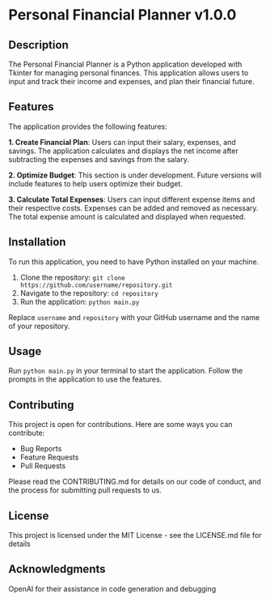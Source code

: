 # Personal Financial Planner v1.0.0

## Description

The Personal Financial Planner is a Python application developed with Tkinter for managing personal finances. This application allows users to input and track their income and expenses, and plan their financial future.

## Features

The application provides the following features:

**1. Create Financial Plan**: Users can input their salary, expenses, and savings. The application calculates and displays the net income after subtracting the expenses and savings from the salary.

**2. Optimize Budget**: This section is under development. Future versions will include features to help users optimize their budget.

**3. Calculate Total Expenses**: Users can input different expense items and their respective costs. Expenses can be added and removed as necessary. The total expense amount is calculated and displayed when requested.

## Installation

To run this application, you need to have Python installed on your machine.

1. Clone the repository: `git clone https://github.com/username/repository.git`
2. Navigate to the repository: `cd repository`
3. Run the application: `python main.py`

Replace `username` and `repository` with your GitHub username and the name of your repository.

## Usage

Run `python main.py` in your terminal to start the application. Follow the prompts in the application to use the features.

## Contributing

This project is open for contributions. Here are some ways you can contribute:

- Bug Reports
- Feature Requests
- Pull Requests

Please read the CONTRIBUTING.md for details on our code of conduct, and the process for submitting pull requests to us.

## License

This project is licensed under the MIT License - see the LICENSE.md file for details

## Acknowledgments

OpenAI for their assistance in code generation and debugging

